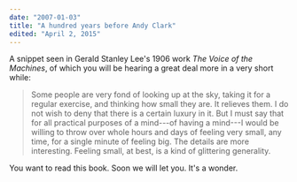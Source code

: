 ```yaml
---
date: "2007-01-03"
title: "A hundred years before Andy Clark"
edited: "April 2, 2015"
---
```

A snippet seen in Gerald Stanley Lee's 1906 work _The Voice of the Machines_, of which you will be hearing a great deal more in a very short while:

> Some people are very fond of looking up at the sky, taking it for a regular exercise, and thinking how small they are. It relieves them. I do not wish to deny that there is a certain luxury in it. But I must say that for all practical purposes of a mind---of having a mind---I would be willing to throw over whole hours and days of feeling very small, any time, for a single minute of feeling big. The details are more interesting. Feeling small, at best, is a kind of glittering generality.

You want to read this book. Soon we will let you. It's a wonder.
